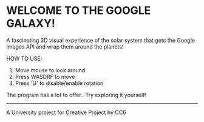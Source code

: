 
<h1>WELCOME TO THE GOOGLE GALAXY!</h1>

A fascinating 3D visual experience of the solar system that gets the Google Images API and wrap them around the planets!

HOW TO USE:
<ol>
<li>Move mouse to look around</li>
<li>Press WASDRF to move</li>
<li>Press 'U' to disable/enable rotation</li>
</ol>

The program has a lot to offer.. Try exploring it yourself!

---------------------------
A University project for Creative Project by CC6
